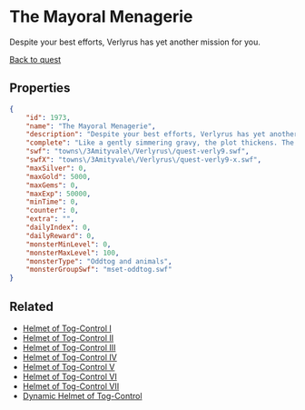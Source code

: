 # The Mayoral Menagerie

Despite your best efforts, Verlyrus has yet another mission for you.

[Back to quest](../quests.md)

## Properties

```json
{
    "id": 1973,
    "name": "The Mayoral Menagerie",
    "description": "Despite your best efforts, Verlyrus has yet another mission for you.",
    "complete": "Like a gently simmering gravy, the plot thickens. The Mayor is most certainly connected to all of this somehow... And what's this Moth you have to worry about now too?",
    "swf": "towns\/3Amityvale\/Verlyrus\/quest-verly9.swf",
    "swfX": "towns\/3Amityvale\/Verlyrus\/quest-verly9-x.swf",
    "maxSilver": 0,
    "maxGold": 5000,
    "maxGems": 0,
    "maxExp": 50000,
    "minTime": 0,
    "counter": 0,
    "extra": "",
    "dailyIndex": 0,
    "dailyReward": 0,
    "monsterMinLevel": 0,
    "monsterMaxLevel": 100,
    "monsterType": "Oddtog and animals",
    "monsterGroupSwf": "mset-oddtog.swf"
}
```

## Related

- [Helmet of Tog-Control I](../items/21068-helmet-of-tog-control-i.md)
- [Helmet of Tog-Control II](../items/21069-helmet-of-tog-control-ii.md)
- [Helmet of Tog-Control III](../items/21070-helmet-of-tog-control-iii.md)
- [Helmet of Tog-Control IV](../items/21071-helmet-of-tog-control-iv.md)
- [Helmet of Tog-Control V](../items/21072-helmet-of-tog-control-v.md)
- [Helmet of Tog-Control VI](../items/21073-helmet-of-tog-control-vi.md)
- [Helmet of Tog-Control VII](../items/21074-helmet-of-tog-control-vii.md)
- [Dynamic Helmet of Tog-Control](../items/21082-dynamic-helmet-of-tog-control.md)

